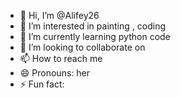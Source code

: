 - 👋 Hi, I’m @Alifey26 
- 👀 I’m interested in painting , coding 
- 🌱 I’m currently learning python code
- 💞️ I’m looking to collaborate on 
- 📫 How to reach me 
- 😄 Pronouns: her
- ⚡ Fun fact: 

<!---
Alifey26/Alifey26 is a ✨ special ✨ repository because its `README.md` (this file) appears on your GitHub profile.
You can click the Preview link to take a look at your changes.
--->
